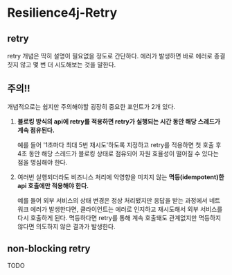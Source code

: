 # Resilience4j-Retry

## retry

retry 개념은 딱히 설명이 필요없을 정도로 간단하다. 에러가 발생하면 바로 에러로 종결짓지 않고 몇 번 더 시도해보는 것을 말한다.

## 주의!!

개념적으로는 쉽지만 주의해야할 굉장히 중요한 포인트가 2개 있다.

1. **블로킹 방식의 api에 retry를 적용하면 retry가 실행되는 시간 동안 해당 스레드가 계속 점유된다.**

    예를 들어 '1초마다 최대 5번 재시도'하도록 지정하고 retry를 적용하면 첫 호출 후 4초 동안 해당 스레드가 블로킹 상태로 점유되어 자원 효율성이 떨어질 수 있다는 점을 명심해야 한다.

2. 여러번 실행되더라도 비즈니스 처리에 악영향을 미치지 않는 **멱등(idempotent)한 api 호출에만 적용해야 한다.**

    예를 들어 외부 서비스의 상태 변경은 정상 처리됐지만 응답을 받는 과정에서 네트워크 에러가 발생한다면, 클라이언트는 에러로 인지하고 재시도해서 외부 서비스를 다시 호출하게 된다. 멱등하다면 retry를 통해 계속 호출돼도 관계없지만 멱등하지 않다면 의도하지 않은 결과가 발생한다.


## non-blocking retry

TODO



